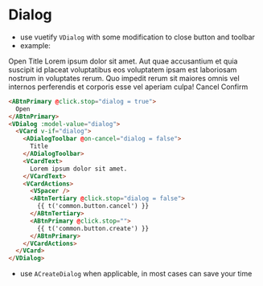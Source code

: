 <script setup>
import ADialogToolbar from "../../../src/components/ADialogToolbar.vue";
import { VBtn } from 'vuetify/components/VBtn';
import { VDialog } from 'vuetify/components/VDialog';
import { VSpacer } from 'vuetify/components/VGrid';
import { VCard, VCardText, VCardActions } from 'vuetify/components/VCard'; 
import { ref } from "vue"; 

const fullDialog = ref(false)
</script>

# Dialog

- use vuetify `VDialog` with some modification to close button and toolbar
- example:

<ClientOnly>
  <VBtn
    color="primary"
    @click.stop="fullDialog = true"
  >
    Open
  </VBtn>
  <VDialog :model-value="fullDialog">
    <VCard v-if="fullDialog">
      <ADialogToolbar @on-cancel="fullDialog = false">
        Title
      </ADialogToolbar>
      <VCardText>
        Lorem ipsum dolor sit amet. Aut quae accusantium et quia suscipit id placeat voluptatibus eos voluptatem ipsam est laboriosam nostrum in voluptates rerum. Quo impedit rerum sit maiores omnis vel internos perferendis et corporis esse vel aperiam culpa!
      </VCardText>
      <VCardActions>
        <VSpacer />
        <VBtn
          variant="text"
          @click.stop="fullDialog = false"
        >
          Cancel
        </VBtn>
        <VBtn
          color="primary"
          variant="flat"
          @click.stop=""
        >
          Confirm
        </VBtn>
      </VCardActions>
    </VCard>
  </VDialog>
</ClientOnly>


```html
<ABtnPrimary @click.stop="dialog = true">
  Open
</ABtnPrimary>
<VDialog :model-value="dialog">
  <VCard v-if="dialog">
    <ADialogToolbar @on-cancel="dialog = false">
      Title
    </ADialogToolbar>
    <VCardText>
      Lorem ipsum dolor sit amet.
    </VCardText>
    <VCardActions>
      <VSpacer />
      <ABtnTertiary @click.stop="dialog = false">
        {{ t('common.button.cancel') }}
      </ABtnTertiary>
      <ABtnPrimary @click.stop="">
        {{ t('common.button.create') }}
      </ABtnPrimary>
    </VCardActions>
  </VCard>
</VDialog>
```

- use `ACreateDialog` when applicable, in most cases can save your time

